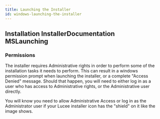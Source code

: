 ```yaml
---
title: Launching the Installer
id: windows-launching-the-installer
---
```


## Installation InstallerDocumentation MSLaunching ##

### Permissions ###

The installer requires Administrative rights in order to perform some of the installation tasks it needs to perform. This can result in a windows permission prompt when launching the installer, or a complete "Access Denied" message. Should that happen, you will need to either log in as a user who has access to Administrative rights, or the Administrative user directly.

You will know you need to allow Administrative Access or log in as the Administrator user if your Lucee installer icon has the "shield" on it like the image shows.